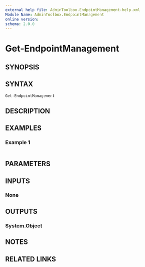 ```yaml
---
external help file: AdminToolbox.EndpointManagement-help.xml
Module Name: AdminToolbox.EndpointManagement
online version:
schema: 2.0.0
---
```


# Get-EndpointManagement

## SYNOPSIS


## SYNTAX

```
Get-EndpointManagement
```

## DESCRIPTION


## EXAMPLES

### Example 1
```powershell

```



## PARAMETERS

## INPUTS

### None

## OUTPUTS

### System.Object
## NOTES

## RELATED LINKS
